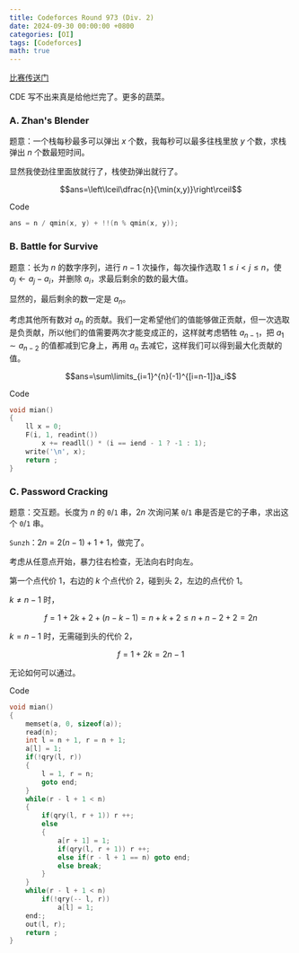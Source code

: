 ```yaml
---
title: Codeforces Round 973 (Div. 2) 
date: 2024-09-30 00:00:00 +0800
categories: [OI]
tags: [Codeforces]
math: true
---
```



[比赛传送门](https://codeforces.com/contest/2013)

CDE 写不出来真是给他烂完了。更多的蔬菜。

### A. Zhan's Blender

题意：一个栈每秒最多可以弹出 $x$ 个数，我每秒可以最多往栈里放 $y$ 个数，求栈弹出 $n$ 个数最短时间。

显然我使劲往里面放就行了，栈使劲弹出就行了。

$$ans=\left\lceil\dfrac{n}{\min(x,y)}\right\rceil$$

Code

```cpp
ans = n / qmin(x, y) + !!(n % qmin(x, y));
```

### B. Battle for Survive

题意：长为 $n$ 的数字序列，进行 $n-1$ 次操作，每次操作选取 $1\leq i < j\leq n$，使 $a_j \gets a_j - a_i$，并删除 $a_i$，求最后剩余的数的最大值。

显然的，最后剩余的数一定是 $a_n$。

考虑其他所有数对 $a_n$ 的贡献。我们一定希望他们的值能够做正贡献，但一次选取是负贡献，所以他们的值需要两次才能变成正的，这样就考虑牺牲 $a_{n-1}$，把 $a_1 \sim a_{n-2}$ 的值都减到它身上，再用 $a_n$ 去减它，这样我们可以得到最大化贡献的值。

$$ans=\sum\limits_{i=1}^{n}(-1)^{[i=n-1]}a_i$$

Code

```cpp
void mian()
{
    ll x = 0;
    F(i, 1, readint())
        x += readll() * (i == iend - 1 ? -1 : 1);
    write('\n', x);   
    return ;
}
```

### C. Password Cracking

题意：交互题。长度为 $n$ 的 `0`/`1` 串，$2n$ 次询问某 `0`/`1` 串是否是它的子串，求出这个 `0`/`1` 串。

$\texttt{Sunzh}$：$2n=2(n-1)+1+1$，做完了。

考虑从任意点开始，暴力往右检查，无法向右时向左。

第一个点代价 $1$，右边的 $k$ 个点代价 $2$，碰到头 $2$，左边的点代价 $1$。

$k\neq n-1$ 时，

$$f=1+2k+2+(n-k-1)=n+k+2\leq n+n-2+2=2n$$

$k=n-1$ 时，无需碰到头的代价 $2$，  

$$f=1+2k=2n-1$$

无论如何可以通过。

Code

```cpp
void mian()
{
    memset(a, 0, sizeof(a));
    read(n);
    int l = n + 1, r = n + 1;
    a[l] = 1;
    if(!qry(l, r)) 
    {
        l = 1, r = n;
        goto end;
    }
    while(r - l + 1 < n)
    {
        if(qry(l, r + 1)) r ++;
        else
        {
            a[r + 1] = 1;
            if(qry(l, r + 1)) r ++;
            else if(r - l + 1 == n) goto end;
            else break;
        }
    }
    while(r - l + 1 < n)
        if(!qry(-- l, r))
            a[l] = 1;
    end:;
    out(l, r);
    return ;
}
```